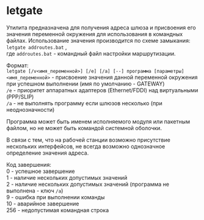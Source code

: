 # letgate
Утилита предназначена для получения адреса шлюза и присвоения его значения переменной окружения
для использования в командных файлах.
Использование значения производится по схеме замыкания:<br>
`letgate addroutes.bat` ,<br>
где `addroutes.bat` - командный файл настройки маршрутизации.

Формат:<br>
`letgate [/v<имя_переменной>] [/e] [/a] [--] программа [параметры]`<br>
`<имя_переменной>` - присвоение значения данной переменной окружения при успешном выполнении (имя по умолчанию - GATEWAY)<br>
`/e` - приоритет аппаратных адаптеров (Ethernet/FDDI) над виртуальными (PPP/SLIP)<br>
`/a` - не выполнять программу если шлюзов несколько (при неоднозначности)<br>

Программа может быть именем исполняемого модуля или пакетным файлом, но не может быть
командой системной оболочки.

В связи с тем, что на рабочей станции возможно присутствие нескольких интерфейсов,
не всегда возможно однозначное определение значения адреса.

Код завершения:<br>
0 - успешное завершение<br>
1 - наличие нескольких допустимых значений<br>
2 - наличие нескольких допустимых значений (программа не выполнена - ключ `/a`)<br>
9 - ошибка при выполнении команды<br>
10 - аварийное завершение<br>
256 - недопустимая командная строка
